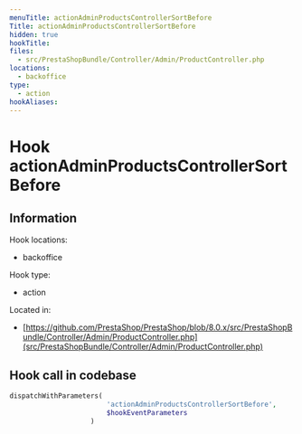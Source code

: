 ```yaml
---
menuTitle: actionAdminProductsControllerSortBefore
Title: actionAdminProductsControllerSortBefore
hidden: true
hookTitle: 
files:
  - src/PrestaShopBundle/Controller/Admin/ProductController.php
locations:
  - backoffice
type:
  - action
hookAliases:
---
```


# Hook actionAdminProductsControllerSortBefore

## Information

Hook locations: 
  - backoffice

Hook type: 
  - action

Located in: 
  - [https://github.com/PrestaShop/PrestaShop/blob/8.0.x/src/PrestaShopBundle/Controller/Admin/ProductController.php](src/PrestaShopBundle/Controller/Admin/ProductController.php)

## Hook call in codebase

```php
dispatchWithParameters(
                        'actionAdminProductsControllerSortBefore',
                        $hookEventParameters
                    )
```